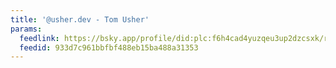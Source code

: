 ```yaml
---
title: '@usher.dev - Tom Usher'
params:
  feedlink: https://bsky.app/profile/did:plc:f6h4cad4yuzqeu3up2dzcsxk/rss
  feedid: 933d7c961bbfbf488eb15ba488a31353
---
```

